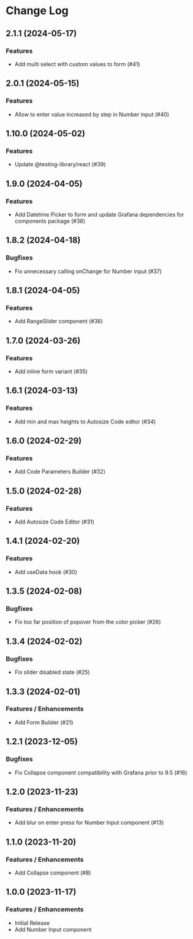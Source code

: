# Change Log

## 2.1.1 (2024-05-17)

### Features

- Add multi select with custom values to form (#41)

## 2.0.1 (2024-05-15)

### Features

- Allow to enter value increased by step in Number input (#40)

## 1.10.0 (2024-05-02)

### Features

- Update @testing-library/react (#39)

## 1.9.0 (2024-04-05)

### Features

- Add Datetime Picker to form and update Grafana dependencies for components package (#38)

## 1.8.2 (2024-04-18)

### Bugfixes

- Fix unnecessary calling onChange for Number input (#37)

## 1.8.1 (2024-04-05)

### Features

- Add RangeSlider component (#36)

## 1.7.0 (2024-03-26)

### Features

- Add inline form variant (#35)

## 1.6.1 (2024-03-13)

### Features

- Add min and max heights to Autosize Code editor (#34)

## 1.6.0 (2024-02-29)

### Features

- Add Code Parameters Builder (#32)

## 1.5.0 (2024-02-28)

### Features

- Add Autosize Code Editor (#31)

## 1.4.1 (2024-02-20)

### Features

- Add useData hook (#30)

## 1.3.5 (2024-02-08)

### Bugfixes

- Fix too far position of popover from the color picker (#26)

## 1.3.4 (2024-02-02)

### Bugfixes

- Fix slider disabled state (#25)

## 1.3.3 (2024-02-01)

### Features / Enhancements

- Add Form Builder (#21)

## 1.2.1 (2023-12-05)

### Bugfixes

- Fix Collapse component compatibility with Grafana prior to 9.5 (#16)

## 1.2.0 (2023-11-23)

### Features / Enhancements

- Add blur on enter press for Number Input component (#13)

## 1.1.0 (2023-11-20)

### Features / Enhancements

- Add Collapse component (#8)

## 1.0.0 (2023-11-17)

### Features / Enhancements

- Initial Release
- Add Number Input component
